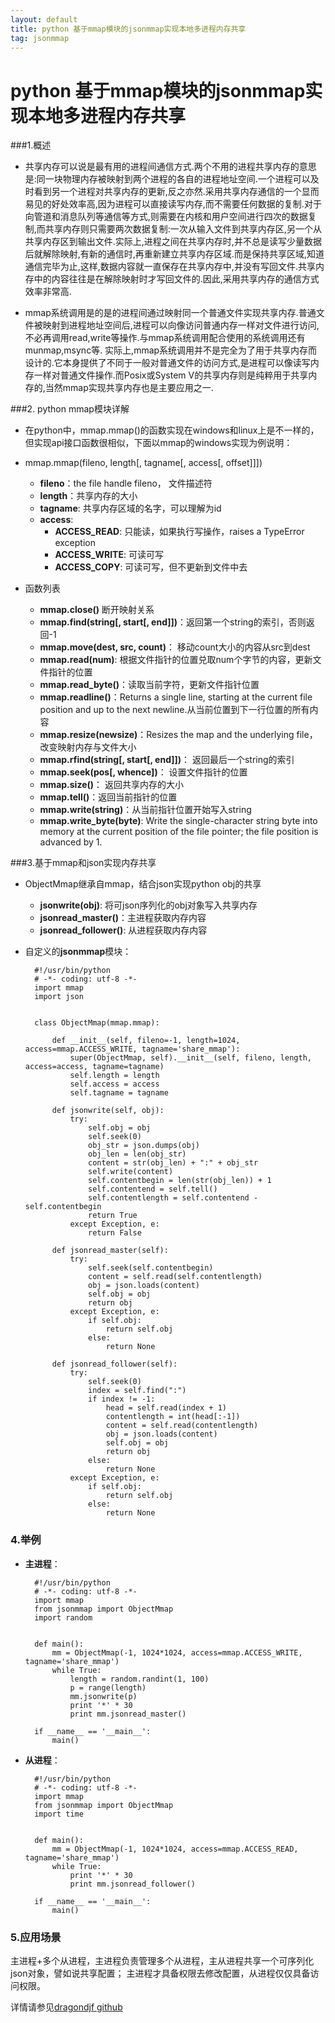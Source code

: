 ```yaml
---
layout: default
title: python 基于mmap模块的jsonmmap实现本地多进程内存共享
tag: jsonmmap
---
```

python 基于mmap模块的jsonmmap实现本地多进程内存共享
================================================
###1.概述
+ 共享内存可以说是最有用的进程间通信方式.两个不用的进程共享内存的意思是:同一块物理内存被映射到两个进程的各自的进程地址空间.一个进程可以及时看到另一个进程对共享内存的更新,反之亦然.采用共享内存通信的一个显而易见的好处效率高,因为进程可以直接读写内存,而不需要任何数据的复制.对于向管道和消息队列等通信等方式,则需要在内核和用户空间进行四次的数据复制,而共享内存则只需要两次数据复制:一次从输入文件到共享内存区,另一个从共享内存区到输出文件.实际上,进程之间在共享内存时,并不总是读写少量数据后就解除映射,有新的通信时,再重新建立共享内存区域.而是保持共享区域,知道通信完毕为止,这样,数据内容就一直保存在共享内存中,并没有写回文件.共享内存中的内容往往是在解除映射时才写回文件的.因此,采用共享内存的通信方式效率非常高.

+ mmap系统调用是的是的进程间通过映射同一个普通文件实现共享内存.普通文件被映射到进程地址空间后,进程可以向像访问普通内存一样对文件进行访问,不必再调用read,write等操作.与mmap系统调用配合使用的系统调用还有munmap,msync等.
    实际上,mmap系统调用并不是完全为了用于共享内存而设计的.它本身提供了不同于一般对普通文件的访问方式,是进程可以像读写内存一样对普通文件操作.而Posix或System V的共享内存则是纯粹用于共享内存的,当然mmap实现共享内存也是主要应用之一. 

###2. python mmap模块详解
+ 在python中，mmap.mmap()的函数实现在windows和linux上是不一样的，但实现api接口函数很相似，下面以mmap的windows实现为例说明：

+ mmap.mmap(fileno, length[, tagname[, access[, offset]]]) 
    + **fileno**：the file handle fileno， 文件描述符
    + **length**：共享内存的大小
    + **tagname**: 共享内存区域的名字，可以理解为id
    + **access**:  
        + **ACCESS_READ**: 只能读，如果执行写操作，raises a TypeError exception
        + **ACCESS_WRITE**: 可读可写
        + **ACCESS_COPY**: 可读可写，但不更新到文件中去

+ 函数列表
    + **mmap.close()** 断开映射关系
    + **mmap.find(string[, start[, end]])**：返回第一个string的索引，否则返回-1
    + **mmap.move(dest, src, count)**： 移动count大小的内容从src到dest
    + **mmap.read(num)**: 根据文件指针的位置兑取num个字节的内容，更新文件指针的位置
    + **mmap.read_byte()**：读取当前字符，更新文件指针位置
    + **mmap.readline()**：Returns a single line, starting at the current file position and up to the next newline.从当前位置到下一行位置的所有内容
    + **mmap.resize(newsize)**：Resizes the map and the underlying file，改变映射内存与文件大小
    + **mmap.rfind(string[, start[, end]])**： 返回最后一个string的索引
    + **mmap.seek(pos[, whence])**： 设置文件指针的位置
    + **mmap.size()**： 返回共享内存的大小
    + **mmap.tell()**：返回当前指针的位置
    + **mmap.write(string)**：从当前指针位置开始写入string
    + **mmap.write_byte(byte)**: Write the single-character string byte into memory at the current position of the file pointer; the file position is advanced by 1. 

###3.基于mmap和json实现内存共享
+ ObjectMmap继承自mmap，结合json实现python obj的共享
    + **jsonwrite(obj)**: 将可json序列化的obj对象写入共享内存
    + **jsonread_master()**：主进程获取内存内容
    + **jsonread_follower()**: 从进程获取内存内容
+ 自定义的**jsonmmap**模块：



        #!/usr/bin/python
        # -*- coding: utf-8 -*-
        import mmap
        import json
        
        
        class ObjectMmap(mmap.mmap):
        
            def __init__(self, fileno=-1, length=1024, access=mmap.ACCESS_WRITE, tagname='share_mmap'):
                super(ObjectMmap, self).__init__(self, fileno, length, access=access, tagname=tagname)
                self.length = length
                self.access = access
                self.tagname = tagname
        
            def jsonwrite(self, obj):
                try:
                    self.obj = obj
                    self.seek(0)
                    obj_str = json.dumps(obj)
                    obj_len = len(obj_str)
                    content = str(obj_len) + ":" + obj_str
                    self.write(content)
                    self.contentbegin = len(str(obj_len)) + 1
                    self.contentend = self.tell()
                    self.contentlength = self.contentend - self.contentbegin
                    return True
                except Exception, e:
                    return False
        
            def jsonread_master(self):
                try:
                    self.seek(self.contentbegin)
                    content = self.read(self.contentlength)
                    obj = json.loads(content)
                    self.obj = obj
                    return obj
                except Exception, e:
                    if self.obj:
                        return self.obj
                    else:
                        return None
        
            def jsonread_follower(self):
                try:
                    self.seek(0)
                    index = self.find(":")
                    if index != -1:
                        head = self.read(index + 1)
                        contentlength = int(head[:-1])
                        content = self.read(contentlength)
                        obj = json.loads(content)
                        self.obj = obj
                        return obj
                    else:
                        return None
                except Exception, e:
                    if self.obj:
                        return self.obj
                    else:
                        return None


### 4.举例
+ **主进程**：
        
        #!/usr/bin/python
        # -*- coding: utf-8 -*-
        import mmap
        from jsonmmap import ObjectMmap
        import random


        def main():
            mm = ObjectMmap(-1, 1024*1024, access=mmap.ACCESS_WRITE, tagname='share_mmap')
            while True:
                length = random.randint(1, 100)
                p = range(length)
                mm.jsonwrite(p)
                print '*' * 30
                print mm.jsonread_master()
        
        if __name__ == '__main__':
            main()

+ **从进程**：

        #!/usr/bin/python
        # -*- coding: utf-8 -*-
        import mmap
        from jsonmmap import ObjectMmap
        import time
        
        
        def main():
            mm = ObjectMmap(-1, 1024*1024, access=mmap.ACCESS_READ, tagname='share_mmap')
            while True:
                print '*' * 30
                print mm.jsonread_follower()
        
        if __name__ == '__main__':
            main()

### 5.应用场景
主进程+多个从进程，主进程负责管理多个从进程，主从进程共享一个可序列化json对象，譬如说共享配置；
主进程才具备权限去修改配置，从进程仅仅具备访问权限。

详情请参见[dragondjf github][gitaddr]

[gitaddr]: https://github.com/dragondjf/jsonmmap
